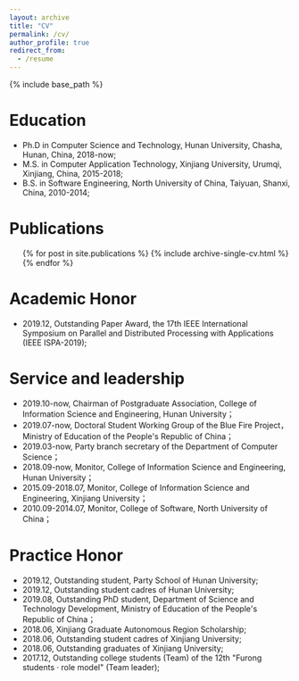 ```yaml
---
layout: archive
title: "CV"
permalink: /cv/
author_profile: true
redirect_from:
  - /resume
---
```


{% include base_path %}

Education
======
* Ph.D in Computer Science and Technology, Hunan University, Chasha, Hunan, China, 2018-now;
* M.S. in Computer Application Technology, Xinjiang University, Urumqi, Xinjiang, China, 2015-2018;
* B.S. in Software Engineering, North University of China, Taiyuan, Shanxi, China, 2010-2014;

Publications
======
  <ul>{% for post in site.publications %}
    {% include archive-single-cv.html %}
  {% endfor %}</ul>

<!--
Talks
======
   <ul>{% for post in site.talks %}
     {% include archive-single-talk-cv.html %}
   {% endfor %}</ul>
-->

<!--
Teaching
======
  <ul>{% for post in site.teaching %}
    {% include archive-single-cv.html %}
  {% endfor %}</ul>
-->

Academic Honor
======
* 2019.12, Outstanding Paper Award, the 17th IEEE International Symposium on Parallel and Distributed Processing with Applications (IEEE ISPA-2019);


Service and leadership
======
* 2019.10-now, Chairman of Postgraduate Association, College of Information Science and Engineering, Hunan University；
* 2019.07-now, Doctoral Student Working Group of the Blue Fire Project， Ministry of Education of the People's Republic of China；
* 2019.03-now, Party branch secretary of the Department of Computer Science；
* 2018.09-now, Monitor, College of Information Science and Engineering, Hunan University；
* 2015.09-2018.07, Monitor, College of Information Science and Engineering, Xinjiang University；
* 2010.09-2014.07, Monitor, College of Software, North University of China；

Practice Honor
======
* 2019.12, Outstanding student, Party School of Hunan University;
* 2019.12, Outstanding student cadres of Hunan University;
* 2019.08, Outstanding PhD student, Department of Science and Technology Development, Ministry of Education of the People's Republic of China；
* 2018.06, Xinjiang Graduate Autonomous Region Scholarship;
* 2018.06, Outstanding student cadres of Xinjiang University;
* 2018.06, Outstanding graduates of Xinjiang University;
* 2017.12, Outstanding college students (Team) of the 12th "Furong students · role model" (Team leader);
